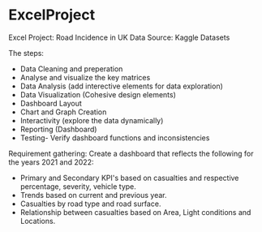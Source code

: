 # ExcelProject
Excel Project: Road Incidence in UK
Data Source: Kaggle Datasets

The steps:
- Data Cleaning and preperation
- Analyse and visualize the key matrices
- Data Analysis (add interective elements for data exploration)
- Data Visualization (Cohesive design elements)
- Dashboard Layout
- Chart and Graph Creation
- Interactivity (explore the data dynamically)
- Reporting (Dashboard)
- Testing- Verify dashboard functions and inconsistencies

Requirement gathering:
Create a dashboard that reflects the following for the years 2021 and 2022:

- Primary and Secondary KPI's based on casualties and respective percentage, severity, vehicle type.
- Trends based on current and previous year.
- Casualties by road type and road surface.
- Relationship between casualties based on Area, Light conditions and Locations.
